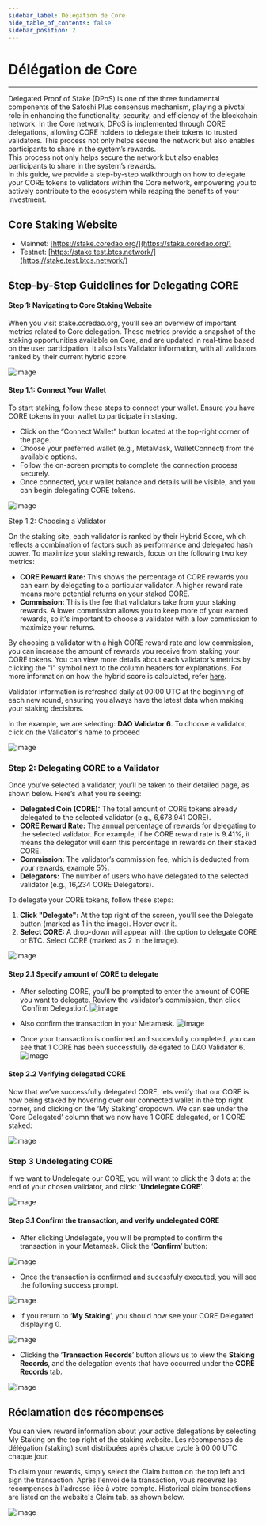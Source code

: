```yaml
---
sidebar_label: Délégation de Core
hide_table_of_contents: false
sidebar_position: 2
---
```


# Délégation de Core

---

Delegated Proof of Stake (DPoS) is one of the three fundamental components of the Satoshi Plus consensus mechanism, playing a pivotal role in enhancing the functionality, security, and efficiency of the blockchain network. In the Core network, DPoS is implemented through CORE delegations, allowing CORE holders to delegate their tokens to trusted validators. This process not only helps secure the network but also enables participants to share in the system’s rewards.\
This process not only helps secure the network but also enables participants to share in the system’s rewards.\
In this guide, we provide a step-by-step walkthrough on how to delegate your CORE tokens to validators within the Core network, empowering you to actively contribute to the ecosystem while reaping the benefits of your investment.

## Core Staking Website

- Mainnet: [https://stake.coredao.org/](https://stake.coredao.org/)
- Testnet: [https://stake.test.btcs.network/](https://stake.test.btcs.network/)

## Step-by-Step Guidelines for Delegating CORE

#### Step 1: Navigating to Core Staking Website

When you visit stake.coredao.org, you’ll see an overview of important metrics related to Core delegation. These metrics provide a snapshot of the staking opportunities available on Core, and are updated in real-time based on the user participation. It also lists Validator information, with all validators ranked by their current hybrid score.

![image](https://github.com/user-attachments/assets/e6fa2e61-1027-4d6e-bdb3-a86ceb265eee)

#### Step 1.1: Connect Your Wallet

To start staking, follow these steps to connect your wallet. Ensure you have CORE tokens in your wallet to participate in staking.

- Click on the “Connect Wallet” button located at the top-right corner of the page.
- Choose your preferred wallet (e.g., MetaMask, WalletConnect) from the available options.
- Follow the on-screen prompts to complete the connection process securely.
- Once connected, your wallet balance and details will be visible, and you can begin delegating CORE tokens.

![image](https://github.com/user-attachments/assets/547fdb6d-67f1-424d-be88-cdfde66224b3)

Step 1.2: Choosing a Validator

On the staking site, each validator is ranked by their Hybrid Score, which reflects a combination of factors such as performance and delegated hash power. To maximize your staking rewards, focus on the following two key metrics:

- **CORE Reward Rate:** This shows the percentage of CORE rewards you can earn by delegating to a particular validator. A higher reward rate means more potential returns on your staked CORE.
- **Commission:** This is the fee that validators take from your staking rewards. A lower commission allows you to keep more of your earned rewards, so it's important to choose a validator with a low commission to maximize your returns.

By choosing a validator with a high CORE reward rate and low commission, you can increase the amount of rewards you receive from staking your CORE tokens. You can view more details about each validator’s metrics by clicking the "i" symbol next to the column headers for explanations. For more information on how the hybrid score is calculated, refer [here](https://docs.coredao.org/docs/Learn/core-concepts/satoshi-plus-consensus/validator-election#workflow-of-the-validator-election-process).

Validator information is refreshed daily at 00:00 UTC at the beginning of each new round, ensuring you always have the latest data when making your staking decisions.

In the example, we are selecting: **DAO Validator 6**. To choose a validator, click on the Validator's name to proceed

![image](https://github.com/user-attachments/assets/527fbabd-019a-4acb-9185-043a9b901992)

### Step 2: Delegating CORE to a Validator

Once you’ve selected a validator, you’ll be taken to their detailed page, as shown below. Here’s what you’re seeing:

- **Delegated Coin (CORE):** The total amount of CORE tokens already delegated to the selected validator (e.g., 6,678,941 CORE).
- **CORE Reward Rate:** The annual percentage of rewards for delegating to the selected validator. For example, if he CORE reward rate is 9.41%, it means the delegator will earn this percentage in rewards on their staked CORE.
- **Commission:** The validator’s commission fee, which is deducted from your rewards, example 5%.
- **Delegators:** The number of users who have delegated to the selected validator (e.g., 16,234 CORE Delegators).

To delegate your CORE tokens, follow these steps:

1. **Click "Delegate":** At the top right of the screen, you’ll see the Delegate button (marked as 1 in the image). Hover over it.
2. **Select CORE:** A drop-down will appear with the option to delegate CORE or BTC. Select CORE (marked as 2 in the image).

![image](https://github.com/user-attachments/assets/6c09ad7e-a61e-449b-a935-973576b464fb)

#### Step 2.1 Specify amount of CORE to delegate

- After selecting CORE, you’ll be prompted to enter the amount of CORE you want to delegate. Review the validator’s commission, then click ‘Confirm Delegation’.
  ![image](https://github.com/user-attachments/assets/b31bbdb5-a2b0-401e-99f9-106c6c3e913a)

- Also confirm the transaction in your Metamask.
  ![image](https://github.com/user-attachments/assets/e3022505-99a3-49eb-bf9f-6fc565e41105)

- Once your transaction is confirmed and succesfully completed, you can see that 1 CORE has been successfully delegated to DAO Validator 6.
  ![image](https://github.com/user-attachments/assets/b378b492-3fea-4218-a937-486f2589049b)

#### Step 2.2 Verifying delegated CORE

Now that we’ve successfully delegated CORE, lets verify that our CORE is now being staked by hovering over our connected wallet in the top right corner, and clicking on the ‘My Staking’ dropdown. We can see under the ‘Core Delegated’ column that we now have 1 CORE delegated, or 1 CORE staked:

![image](https://github.com/user-attachments/assets/d61755d2-177b-485c-9daa-5cc5a863b60d)

### Step 3 Undelegating CORE

If we want to Undelegate our CORE, you will want to click the 3 dots at the end of your chosen validator, and click: ‘**Undelegate CORE**’.

![image](https://github.com/user-attachments/assets/356bfbc6-991d-4a39-804e-cc46086e5399)

#### Step 3.1 Confirm the transaction, and verify undelegated CORE

- After clicking Undelegate, you will be prompted to confirm the transaction in your Metamask. Click the ‘**Confirm**’ button:

![image](https://github.com/user-attachments/assets/787425db-f7c2-4fa4-9cc9-a125d7a9b873)

- Once the transaction is confirmed and sucessfuly executed, you will see the following success prompt.

![image](https://github.com/user-attachments/assets/3b0bb4e4-95aa-407f-8946-442de715906e)

- If you return to ‘**My Staking**’, you should now see your CORE Delegated displaying 0.

![image](https://github.com/user-attachments/assets/f1aa91f9-e861-4e03-b08d-b8be504cef0a)

- Clicking the ‘**Transaction Records**’ button allows us to view the **Staking Records**, and the delegation events that have occurred under the **CORE Records** tab.

![image](https://github.com/user-attachments/assets/da7a3693-2799-4c04-8ba3-649c25694120)

## Réclamation des récompenses

You can view reward information about your active delegations by selecting My Staking on the top right of the staking website. Les récompenses de délégation (staking) sont distribuées après chaque cycle à 00:00 UTC chaque jour.

To claim your rewards, simply select the Claim button on the top left and sign the transaction. Après l'envoi de la transaction, vous recevrez les récompenses à l'adresse liée à votre compte. Historical claim transactions are listed on the website's Claim tab, as shown below.

![image](https://github.com/user-attachments/assets/64f749fc-0746-4df9-bf62-fbdb088952c2)
